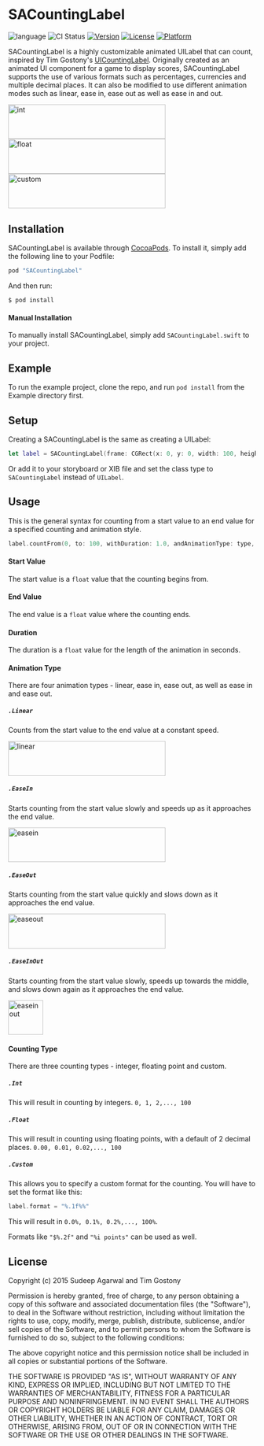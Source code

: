 # SACountingLabel

![language](https://img.shields.io/badge/Language-%20Swift%20-orange.svg)
![CI Status](https://img.shields.io/badge/build-passing-brightgreen.svg)
[![Version](https://img.shields.io/cocoapods/v/SACountingLabel.svg?style=flat)](http://cocoapods.org/pods/SACountingLabel)
[![License](https://img.shields.io/cocoapods/l/SACountingLabel.svg?style=flat)](http://cocoapods.org/pods/SACountingLabel)
[![Platform](https://img.shields.io/cocoapods/p/SACountingLabel.svg?style=flat)](http://cocoapods.org/pods/SACountingLabel)

SACountingLabel is a highly customizable animated UILabel that can count, inspired by Tim Gostony's [UICountingLabel](https://github.com/dataxpress/UICountingLabel). Originally created as an animated UI component for a game to display scores, SACountingLabel supports the use of various formats such as percentages, currencies and multiple decimal places. It can also be modified to use different animation modes such as linear, ease in, ease out as well as ease in and out. 

<img src="https://cloud.githubusercontent.com/assets/11940172/11767479/9730af98-a1e9-11e5-9a0e-0de09d872051.gif" alt="int" width="320" height="70.5">

<img src="https://cloud.githubusercontent.com/assets/11940172/11767480/98bd0ee2-a1e9-11e5-9192-e2329177164e.gif" alt="float" width="320" height="70.5">

<img src="https://cloud.githubusercontent.com/assets/11940172/11767481/9a729c7a-a1e9-11e5-9d43-98e69026796d.gif" alt="custom" width="320" height="70.5">

## Installation

SACountingLabel is available through [CocoaPods](http://cocoapods.org). To install
it, simply add the following line to your Podfile:

```swift
pod "SACountingLabel"
```

And then run:

`$ pod install`

#### Manual Installation
To manually install SACountingLabel, simply add `SACountingLabel.swift` to your project.

## Example

To run the example project, clone the repo, and run `pod install` from the Example directory first.


## Setup

Creating a SACountingLabel is the same as creating a UILabel:

```swift
let label = SACountingLabel(frame: CGRect(x: 0, y: 0, width: 100, height: 50))
```

Or add it to your storyboard or XIB file and set the class type to `SACountingLabel` instead of `UILabel`.

## Usage

This is the general syntax for counting from a start value to an end value for a specified counting and animation style.

```swift
label.countFrom(0, to: 100, withDuration: 1.0, andAnimationType: type, andCountingType: .Int)
```

#### Start Value
The start value is a `float` value that the counting begins from.

#### End Value
The end value is a `float` value where the counting ends.

#### Duration
The duration is a `float` value for the length of the animation in seconds.

#### Animation Type
There are four animation types - linear, ease in, ease out, as well as ease in and ease out.

##### `.Linear`
Counts from the start value to the end value at a constant speed.

<img src="https://cloud.githubusercontent.com/assets/11940172/11767417/ca894fb4-a1e7-11e5-937b-4935a06739f1.gif" alt="linear" width="320" height="70.5">

##### `.EaseIn`
Starts counting from the start value slowly and speeds up as it approaches the end value.

<img src="https://cloud.githubusercontent.com/assets/11940172/11767419/cfa6650e-a1e7-11e5-82b3-8accbc17b5b6.gif" alt="easein" width="320" height="70.5">

##### `.EaseOut`
Starts counting from the start value quickly and slows down as it approaches the end value.

<img src="https://cloud.githubusercontent.com/assets/11940172/11767418/cf99bf16-a1e7-11e5-8a22-9da9fc42c51b.gif" alt="easeout" width="320" height="70.5">


##### `.EaseInOut`
Starts counting from the start value slowly, speeds up towards the middle, and slows down again as it approaches the end value.

<img src="https://cloud.githubusercontent.com/assets/11940172/11767421/d0f75e2c-a1e7-11e5-926d-3d65ee9d6cc9.gif" alt="easeinout" height="70.5">

#### Counting Type
There are three counting types - integer, floating point and custom.

##### `.Int`
This will result in counting by integers.
`0, 1, 2,..., 100`

##### `.Float`
This will result in counting using floating points, with a default of 2 decimal places.
`0.00, 0.01, 0.02,..., 100`

##### `.Custom`
This allows you to specify a custom format for the counting. You will have to set the format like this:

```swift
label.format = "%.1f%%"
```

This will result in `0.0%, 0.1%, 0.2%,..., 100%`.

Formats like `"$%.2f"` and `"%i points"` can be used as well.


## License

Copyright (c) 2015 Sudeep Agarwal and Tim Gostony

Permission is hereby granted, free of charge, to any person obtaining a copy
of this software and associated documentation files (the "Software"), to deal
in the Software without restriction, including without limitation the rights
to use, copy, modify, merge, publish, distribute, sublicense, and/or sell
copies of the Software, and to permit persons to whom the Software is
furnished to do so, subject to the following conditions:

The above copyright notice and this permission notice shall be included in
all copies or substantial portions of the Software.

THE SOFTWARE IS PROVIDED "AS IS", WITHOUT WARRANTY OF ANY KIND, EXPRESS OR
IMPLIED, INCLUDING BUT NOT LIMITED TO THE WARRANTIES OF MERCHANTABILITY,
FITNESS FOR A PARTICULAR PURPOSE AND NONINFRINGEMENT. IN NO EVENT SHALL THE
AUTHORS OR COPYRIGHT HOLDERS BE LIABLE FOR ANY CLAIM, DAMAGES OR OTHER
LIABILITY, WHETHER IN AN ACTION OF CONTRACT, TORT OR OTHERWISE, ARISING FROM,
OUT OF OR IN CONNECTION WITH THE SOFTWARE OR THE USE OR OTHER DEALINGS IN
THE SOFTWARE.
